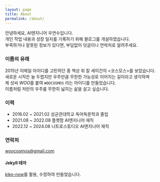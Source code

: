 ```yaml
---
layout: page
title: About
permalink: /about/
---
```


안녕하세요, AI엔지니어 우연수입니다.  
개인 작업 내용과 성장 일지를 기록하기 위해 블로그를 개설하였습니다.  
부족하거나 잘못된 정보가 있다면, 부담없이 덧글이나 연락처로 알려주세요.


### 이름의 유래 

2015년 이메일 아이디를 고민하던 중 책상 위 칼 세이건의 <코스모스>를 보았습니다.  
새로운 시작은 늘 두렵지만 우주만큼 무한한 가능성로 이어지는 길이라고 생각하며  
제 성씨 *WOO*를 붙여 `WOOCOSMOS` 라는 아이디를 만들었습니다.  
이름처럼 저만의 우주를 무한히 넓히는 삶을 살고 싶습니다.


### 이력

- 2016.02 ~ 2021.02 성균관대학교 독어독문학과 졸업
- 2021.08 ~ 2022.08 플랫팜 AI엔지니어 재직
- 2022.12 ~ 2024.08 니트로스튜디오 AI엔지니어 재직

### 연락처
[woocosmos@gmail.com](mailto:woocosmos@gmail.com)  

#### Jekyll 테마
[kiko-now](https://github.com/aweekj/kiko-now)를 활용, 수정하여 만들었습니다.